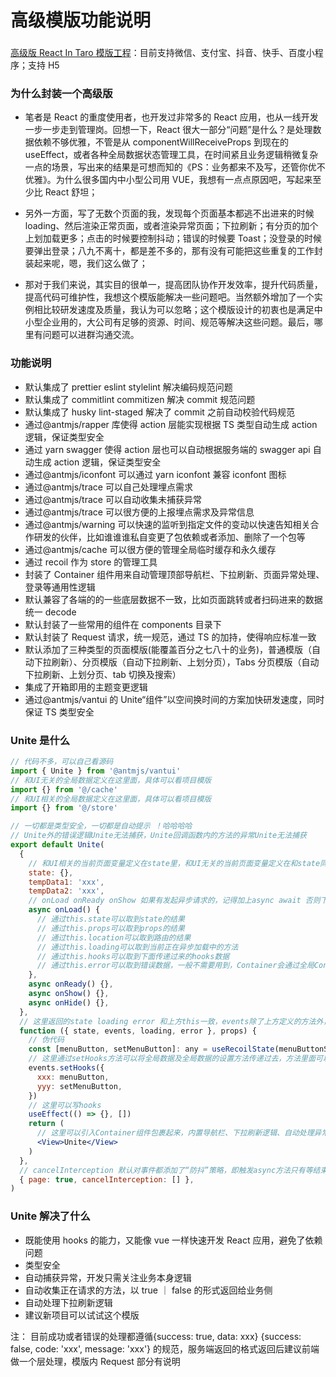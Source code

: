 # 高级模版功能说明

###

[高级版 React In Taro 模版工程](https://github.com/AntmJS/temptaro)：目前支持微信、支付宝、抖音、快手、百度小程序；支持 H5

### 为什么封装一个高级版

- 笔者是 React 的重度使用者，也开发过非常多的 React 应用，也从一线开发一步一步走到管理岗。回想一下，React 很大一部分“问题”是什么？是处理数据依赖不够优雅，不管是从 componentWillReceiveProps 到现在的 useEffect，或者各种全局数据状态管理工具，在时间紧且业务逻辑稍微复杂一点的场景，写出来的结果是可想而知的《PS：业务都来不及写，还管你优不优雅》。为什么很多国内中小型公司用 VUE，我想有一点点原因吧，写起来至少比 React 舒坦；

- 另外一方面，写了无数个页面的我，发现每个页面基本都逃不出进来的时候 loading、然后渲染正常页面，或者渲染异常页面；下拉刷新；有分页的加个上划加载更多；点击的时候要控制抖动；错误的时候要 Toast；没登录的时候要弹出登录；八九不离十，都是差不多的，那有没有可能把这些重复的工作封装起来呢，嗯，我们这么做了；

- 那对于我们来说，其实目的很单一，提高团队协作开发效率，提升代码质量，提高代码可维护性，我想这个模版能解决一些问题吧。当然额外增加了一个实例相比较研发速度及质量，我认为可以忽略；这个模版设计的初衷也是满足中小型企业用的，大公司有足够的资源、时间、规范等解决这些问题。最后，哪里有问题可以进群沟通交流。

### 功能说明

- 默认集成了 prettier eslint stylelint 解决编码规范问题
- 默认集成了 commitlint commitizen 解决 commit 规范问题
- 默认集成了 husky lint-staged 解决了 commit 之前自动校验代码规范
- 通过@antmjs/rapper 库使得 action 层能实现根据 TS 类型自动生成 action 逻辑，保证类型安全
- 通过 yarn swagger 使得 action 层也可以自动根据服务端的 swagger api 自动生成 action 逻辑，保证类型安全
- 通过@antmjs/iconfont 可以通过 yarn iconfont 兼容 iconfont 图标
- 通过@antmjs/trace 可以自己处理埋点需求
- 通过@antmjs/trace 可以自动收集未捕获异常
- 通过@antmjs/trace 可以很方便的上报埋点需求及异常信息
- 通过@antmjs/warning 可以快速的监听到指定文件的变动以快速告知相关合作研发的伙伴，比如谁谁谁私自变更了包依赖或者添加、删除了一个包等
- 通过@antmjs/cache 可以很方便的管理全局临时缓存和永久缓存
- 通过 recoil 作为 store 的管理工具
- 封装了 Container 组件用来自动管理顶部导航栏、下拉刷新、页面异常处理、登录等通用性逻辑
- 默认兼容了各端的的一些底层数据不一致，比如页面跳转或者扫码进来的数据统一 decode
- 默认封装了一些常用的组件在 components 目录下
- 默认封装了 Request 请求，统一规范，通过 TS 的加持，使得响应标准一致
- 默认添加了三种类型的页面模版(能覆盖百分之七八十的业务)，普通模版（自动下拉刷新）、分页模版（自动下拉刷新、上划分页），Tabs 分页模版（自动下拉刷新、上划分页、tab 切换及搜索）
- 集成了开箱即用的主题变更逻辑
- 通过@antmjs/vantui 的 Unite“组件”以空间换时间的方案加快研发速度，同时保证 TS 类型安全

### Unite 是什么

```jsx
// 代码不多，可以自己看源码
import { Unite } from '@antmjs/vantui'
// 和UI无关的全局数据定义在这里面，具体可以看项目模版
import {} from '@/cache'
// 和UI相关的全局数据定义在这里面，具体可以看项目模版
import {} from '@/store'

// 一切都是类型安全，一切都是自动提示 ！哈哈哈哈
// Unite外的错误逻辑Unite无法捕获，Unite回调函数内的方法的异常Unite无法捕获
export default Unite(
  {
    // 和UI相关的当前页面变量定义在state里，和UI无关的当前页面变量定义在和state同层，比如tempData1,tempData2
    state: {},
    tempData1: 'xxx',
    tempData2: 'xxx',
    // onLoad onReady onShow 如果有发起异步请求的，记得加上async await 否则下拉刷新会打开后立即关闭
    async onLoad() {
      // 通过this.state可以取到state的结果
      // 通过this.props可以取到props的结果
      // 通过this.location可以取到路由的结果
      // 通过this.loading可以取到当前正在异步加载中的方法
      // 通过this.hooks可以取到下面传递过来的hooks数据
      // 通过this.error可以取到错误数据，一般不需要用到，Container会通过全局Context去获取及处理
    },
    async onReady() {},
    async onShow() {},
    async onHide() {},
  },
  // 这里返回的state loading error 和上方this一致，events除了上方定义的方法外，还有部分内置的方法比如；setHooks setError
  function ({ state, events, loading, error }, props) {
    // 伪代码
    const [menuButton, setMenuButton]: any = useRecoilState(menuButtonStore)
    // 这里通过setHooks方法可以将全局数据及全局数据的设置方法传递过去，方法里面可以通过this.hooks['xxx']获取到
    events.setHooks({
      xxx: menuButton,
      yyy: setMenuButton,
    })
    // 这里可以写hooks
    useEffect(() => {}, [])
    return (
      // 这里可以引入Container组件包裹起来，内置导航栏、下拉刷新逻辑、自动处理异常、登录等，具体可以看Container组件
      <View>Unite</View>
    )
  },
  // cancelInterception 默认对事件都添加了“防抖”策略，即触发async方法只有等结束之后再点才有效
  { page: true, cancelInterception: [] },
)
```

### Unite 解决了什么

- 既能使用 hooks 的能力，又能像 vue 一样快速开发 React 应用，避免了依赖问题
- 类型安全
- 自动捕获异常，开发只需关注业务本身逻辑
- 自动收集正在请求的方法，以 true ｜ false 的形式返回给业务侧
- 自动处理下拉刷新逻辑
- 建议新项目可以试试这个模版

注： 目前成功或者错误的处理都遵循{success: true, data: xxx} {success: false, code: 'xxx', message: 'xxx'} 的规范，服务端返回的格式返回后建议前端做一个层处理，模版内 Request 部分有说明
